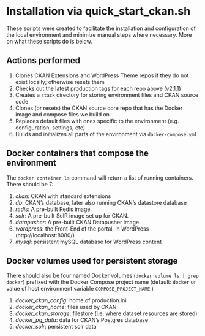 # Installation via quick_start_ckan.sh

These scripts were created to facilitate the installation and configuration of the local environment and minimize manual steps where necessary. More on what these scripts do is below.

## Actions performed

1. Clones CKAN Extensions and WordPress Theme repos if they do not exist locally; otherwise resets them
2. Checks out the latest production tags for each repo above (v2.1.1)
3. Creates a `stack` directory for storing environment files and CKAN source code
4. Clones (or resets) the CKAN source core repo that has the Docker image and compose files we build on
5. Replaces default files with ones specific to the environment (e.g. configuration, settings, etc)
6. Builds and initializes all parts of the environment via `docker-compose.yml`

## Docker containers that compose the environment 

The `docker container ls` command  will return a list of running containers. There should be 7:

1. *ckan*: CKAN with standard extensions
2. *db*: CKAN’s database, later also running CKAN’s datastore database
3. *redis*: A pre-built Redis image.
4. *solr*: A pre-built SolR image set up for CKAN.
5. *datapusher*: A pre-built CKAN Datapusher image.
6. *wordpress*: the Front-End of the portal, in WordPress (http://localhost:8080/)
7. *mysql*: persistent mySQL database for WordPress content

## Docker volumes used for persistent storage

There should also be four named Docker volumes (`docker volume ls | grep docker`) prefixed with the Docker Compose project name (default: `docker` or value of host environment variable `COMPOSE_PROJECT_NAME`.)

1. *docker_ckan_config*: home of production.ini
2. *docker_ckan_home*: files used by CKAN
3. *docker_ckan_storage*: filestore (i.e. where dataset resources are stored)
4. *docker_pg_data*: data for CKAN’s Postgres database
5. *docker_solr*: persistent solr data
